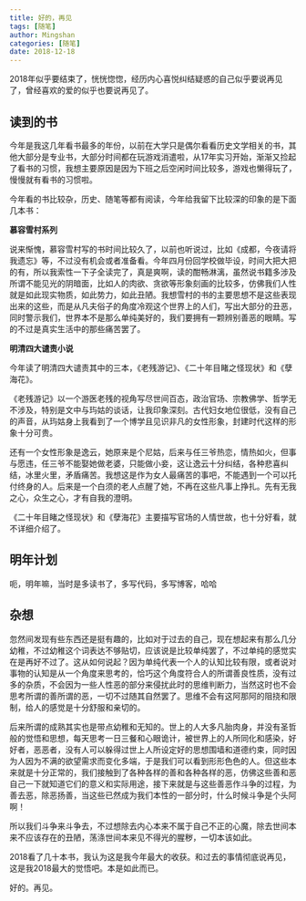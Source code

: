 ```yaml
---
title: 好的，再见
tags: [随笔]
author: Mingshan
categories: [随笔]
date: 2018-12-18
---
```


2018年似乎要结束了，恍恍惚惚，经历内心喜悦纠结疑惑的自己似乎要说再见了，曾经喜欢的爱的似乎也要说再见了。

<!-- more -->

## 读到的书

今年是我这几年看书最多的年份，以前在大学只是偶尔看看历史文学相关的书，其他大部分是专业书，大部分时间都在玩游戏消遣啦，从17年实习开始，渐渐又捡起了看书的习惯，我想主要原因是因为下班之后空闲时间比较多，游戏也懒得玩了，慢慢就有看书的习惯啦。

今年看的书比较杂，历史、随笔等都有阅读，今年给我留下比较深的印象的是下面几本书：

**慕容雪村系列**

说来惭愧，慕容雪村写的书时间比较久了，以前也听说过，比如《成都，今夜请将我遗忘》等，不过没有机会或者准备看。今年四月份回学校做毕设，时间大把大把的有，所以我索性一下子全读完了，真是爽啊，读的酣畅淋漓，虽然说书籍多涉及所谓不能见光的阴暗面，比如人的肉欲、贪欲等形象刻画的比较多，仿佛我们人性就是如此现实物质，如此势力，如此丑陋。我想雪村的书的主要思想不是这些表现出来的这些，而是从凡夫俗子的角度冷观这个世界上的人们，写出大部分的丑恶，同时警示我们，世界本不是那么单纯美好的，我们要拥有一颗辨别善恶的眼睛。写的不过是真实生活中的那些痛苦罢了。

**明清四大谴责小说**

今年读了明清四大谴责其中的三本，《老残游记》、《二十年目睹之怪现状》和《孽海花》。

《老残游记》以一个游医老残的视角写尽世间百态，政治官场、宗教佛学、哲学无不涉及，特别是文中与玙姑的谈话，让我印象深刻。古代妇女地位很低，没有自己的声音，从玙姑身上我看到了一个博学且见识非凡的女性形象，封建时代这样的形象十分可贵。

还有一个女性形象是逸云，她原来是个尼姑，后来与任三爷热恋，情热如火，但事与愿违，任三爷不能娶她做老婆，只能做小妾，这让逸云十分纠结，各种悲喜纠结，冰里火里，矛盾痛苦。我想这是作为女人最痛苦的事吧，不能遇到一个可以托付终身的人。后来是一个白须的老人点醒了她，不再在这些凡事上挣扎。先有无我之心，众生之心，才有自我的澄明。


《二十年目睹之怪现状》和《孽海花》主要描写官场的人情世故，也十分好看，就不详细介绍了。

## 明年计划

呃，明年嘛，当时是多读书了，多写代码，多写博客，哈哈

## 杂想

忽然间发现有些东西还是挺有趣的，比如对于过去的自己，现在想起来有那么几分幼稚，不过幼稚这个词表达不够贴切，应该说是比较单纯罢了，不过单纯的感觉实在是再好不过了。这从如何说起？因为单纯代表一个人的认知比较有限，或者说对事物的认知是从一个角度来思考的，恰巧这个角度符合人的所谓善良性质，没有过多的杂质，不会因为一些人性恶的部分来侵扰此时的思维判断力，当然这时也不会思考所谓的善所谓的恶，一切不过随其自然罢了。思维不会有这阿那阿的阻挠和限制，给人的感觉是十分舒服和亲切的。

后来所谓的成熟其实也是带点幼稚和无知的。世上的人大多凡胎肉身，并没有圣哲般的觉悟和思想，每天思考一日三餐和心眼诡计，被世界上的人所同化和感染，好好者，恶恶者，没有人可以躲得过世上人所设定好的思想围墙和道德约束，同时因为人因为不满的欲望需求而变化多端，于是我们可以看到形形色色的人。但这些本来就是十分正常的，我们接触到了各种各样的善和各种各样的恶，仿佛这些善和恶自己一下就知道它们的意义和实际用途，接下来就是与这些善恶作斗争的过程，为善去恶，除恶扬善，当这些已然成为我们本性的一部分时，什么时候斗争是个头阿啊！

所以我们斗争来斗争去，不过想除去内心本来不属于自己不正的心魔，除去世间本来不应该存在的丑陋，荡涤世间本来见不得光的腥秽，一切本该如此。

2018看了几十本书，我认为这是我今年最大的收获。和过去的事情彻底说再见，这是我2018最大的觉悟吧。本是如此而已。

好的。再见。
